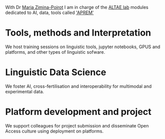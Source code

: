 

With Dr [Maria Zimina-Poirot](https://clillac-arp.u-paris.fr/annuaire/zimina-poirot-maria/) I am in charge of the [ALTAE lab](https://clillac-arp.u-paris.fr/) modules
dedicated to AI, data, tools 
called ['APREM'](https://clillac-arp.u-paris.fr/structure/atelier-permanent-de-reflexion-epistemologique-et-methodologique/)



# Tools, methods and Interpretation
We host training sessions on linguistic tools, jupyter notebooks, GPUS and platforms, and other types of linguistic sofware.  

 
# Linguistic Data Science 
We foster AI, cross-fertilisation and interoperability for multimodal and  experimental data.

 
# Platform development and project  
We support colleagues for project submission and disseminate Open Access culture using deployment on platforms.

